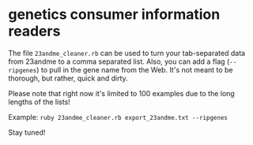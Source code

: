 # genetics consumer information readers

The file `23andme_cleaner.rb` can be used to turn your tab-separated data from 23andme to a comma separated list. Also, you can add a flag (`--ripgenes`) to pull in the gene name from the Web. It's not meant to be thorough, but rather, quick and dirty. 

Please note that right now it's limited to 100 examples due to the long lengths of the lists!

Example:
```ruby 23andme_cleaner.rb export_23andme.txt --ripgenes```

Stay tuned!
